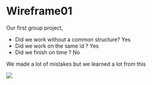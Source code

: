 # Wireframe01

Our first group project, 

- Did we work without a common structure? Yes
- Did we work on the same id ? Yes
- Did we finish on time ? No


We made a lot of mistakes but we learned a lot from this 

![](https://media.makeameme.org/created/so-youre-telling-4790240324.jpg)
